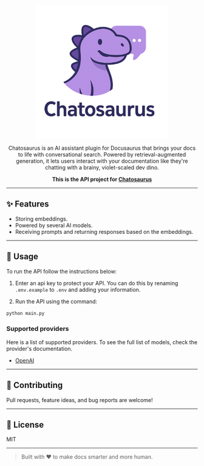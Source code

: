 <div align="center">
  <img src="https://github.com/The-Dino-Stack/Chatosaurus/blob/b90cf6181d38c9aa4693277a90d77743fe2dfaac/assets/logo.png" alt="Plugin Logo" width="350" />

  <p>
    Chatosaurus is an AI assistant plugin for Docusaurus that brings your docs to life with conversational search. Powered by retrieval-augmented generation, it lets users interact with your documentation like they're chatting with a brainy, violet-scaled dev dino.

   **This is the API project for [Chatosaurus](https://github.com/The-Dino-Stack/Chatosaurus/)**
  </p>
</div>

---

## ✨ Features

- Storing embeddings.
- Powered by several AI models.
- Receiving prompts and returning responses based on the embeddings.

---

## 🚀 Usage

To run the API follow the instructions below:
1. Enter an api key to protect your API. You can do this by renaming `.env.example` to `.env` and adding your information.

2. Run the API using the command:
```bash
python main.py
```

### Supported providers

Here is a list of supported providers. To see the full list of models, check the provider's documentation.

- [OpenAI](https://platform.openai.com/docs/guides/embeddings#embedding-models)

---

## 🤝 Contributing

Pull requests, feature ideas, and bug reports are welcome!

---

## 📝 License

MIT

---

> Built with ❤️ to make docs smarter and more human.